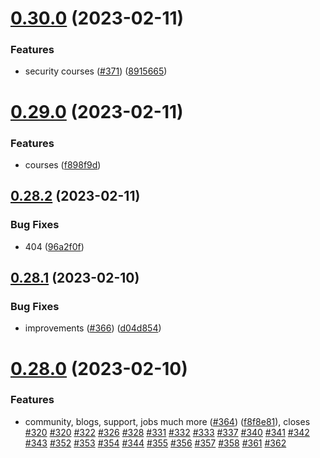 # [0.30.0](https://github.com/thecyberworld/thecyberhub.org/compare/v0.29.0...v0.30.0) (2023-02-11)


### Features

* security courses ([#371](https://github.com/thecyberworld/thecyberhub.org/issues/371)) ([8915665](https://github.com/thecyberworld/thecyberhub.org/commit/8915665b17d09d3d7ef26800d13e29e1e17609c3))



# [0.29.0](https://github.com/thecyberworld/thecyberhub.org/compare/v0.28.2...v0.29.0) (2023-02-11)


### Features

* courses ([f898f9d](https://github.com/thecyberworld/thecyberhub.org/commit/f898f9d19cbca0c1290fbb1366887fbf554d2f29))



## [0.28.2](https://github.com/thecyberworld/thecyberhub.org/compare/v0.28.1...v0.28.2) (2023-02-11)


### Bug Fixes

* 404 ([96a2f0f](https://github.com/thecyberworld/thecyberhub.org/commit/96a2f0ff6454d2997e5250ca7be796b3c757ab1f))



## [0.28.1](https://github.com/thecyberworld/thecyberhub.org/compare/v0.28.0...v0.28.1) (2023-02-10)


### Bug Fixes

* improvements ([#366](https://github.com/thecyberworld/thecyberhub.org/issues/366)) ([d04d854](https://github.com/thecyberworld/thecyberhub.org/commit/d04d8540ebdb892d3b27a52b48680ae7654eb5a1))



# [0.28.0](https://github.com/thecyberworld/thecyberhub.org/compare/v0.27.10...v0.28.0) (2023-02-10)


### Features

* community, blogs, support, jobs much more ([#364](https://github.com/thecyberworld/thecyberhub.org/issues/364)) ([f8f8e81](https://github.com/thecyberworld/thecyberhub.org/commit/f8f8e8143e45fa15dcdec757ee652c625b403784)), closes [#320](https://github.com/thecyberworld/thecyberhub.org/issues/320) [#320](https://github.com/thecyberworld/thecyberhub.org/issues/320) [#322](https://github.com/thecyberworld/thecyberhub.org/issues/322) [#326](https://github.com/thecyberworld/thecyberhub.org/issues/326) [#328](https://github.com/thecyberworld/thecyberhub.org/issues/328) [#331](https://github.com/thecyberworld/thecyberhub.org/issues/331) [#332](https://github.com/thecyberworld/thecyberhub.org/issues/332) [#333](https://github.com/thecyberworld/thecyberhub.org/issues/333) [#337](https://github.com/thecyberworld/thecyberhub.org/issues/337) [#340](https://github.com/thecyberworld/thecyberhub.org/issues/340) [#341](https://github.com/thecyberworld/thecyberhub.org/issues/341) [#342](https://github.com/thecyberworld/thecyberhub.org/issues/342) [#343](https://github.com/thecyberworld/thecyberhub.org/issues/343) [#352](https://github.com/thecyberworld/thecyberhub.org/issues/352) [#353](https://github.com/thecyberworld/thecyberhub.org/issues/353) [#354](https://github.com/thecyberworld/thecyberhub.org/issues/354) [#344](https://github.com/thecyberworld/thecyberhub.org/issues/344) [#355](https://github.com/thecyberworld/thecyberhub.org/issues/355) [#356](https://github.com/thecyberworld/thecyberhub.org/issues/356) [#357](https://github.com/thecyberworld/thecyberhub.org/issues/357) [#358](https://github.com/thecyberworld/thecyberhub.org/issues/358) [#361](https://github.com/thecyberworld/thecyberhub.org/issues/361) [#362](https://github.com/thecyberworld/thecyberhub.org/issues/362)



